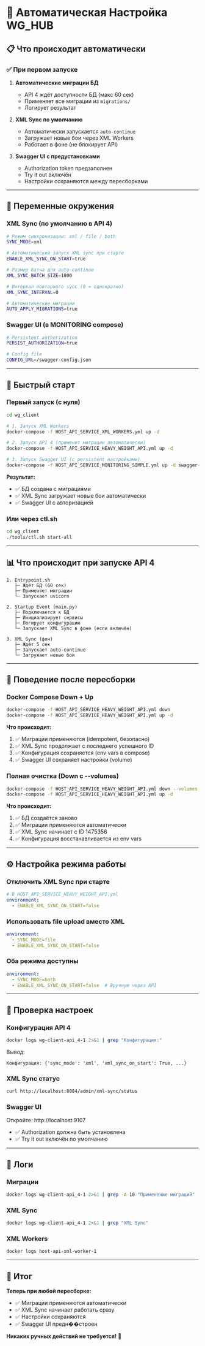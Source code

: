 # 🚀 Автоматическая Настройка WG_HUB

## 📋 Что происходит автоматически

### ✅ При первом запуске

1. **Автоматические миграции БД**
   - API 4 ждёт доступности БД (макс 60 сек)
   - Применяет все миграции из `migrations/`
   - Логирует результат

2. **XML Sync по умолчанию**
   - Автоматически запускается `auto-continue`
   - Загружает новые бои через XML Workers
   - Работает в фоне (не блокирует API)

3. **Swagger UI с предустановками**
   - Authorization token предзаполнен
   - Try it out включён
   - Настройки сохраняются между пересборками

---

## 🔧 Переменные окружения

### XML Sync (по умолчанию в API 4)

```bash
# Режим синхронизации: xml / file / both
SYNC_MODE=xml

# Автоматический запуск XML sync при старте
ENABLE_XML_SYNC_ON_START=true

# Размер батча для auto-continue
XML_SYNC_BATCH_SIZE=1000

# Интервал повторного sync (0 = однократно)
XML_SYNC_INTERVAL=0

# Автоматические миграции
AUTO_APPLY_MIGRATIONS=true
```

### Swagger UI (в MONITORING compose)

```bash
# Persistent authorization
PERSIST_AUTHORIZATION=true

# Config file
CONFIG_URL=/swagger-config.json
```

---

## 🚀 Быстрый старт

### Первый запуск (с нуля)

```bash
cd wg_client

# 1. Запуск XML Workers
docker-compose -f HOST_API_SERVICE_XML_WORKERS.yml up -d

# 2. Запуск API 4 (применит миграции автоматически)
docker-compose -f HOST_API_SERVICE_HEAVY_WEIGHT_API.yml up -d

# 3. Запуск Swagger UI (с persistent настройками)
docker-compose -f HOST_API_SERVICE_MONITORING_SIMPLE.yml up -d swagger-ui
```

**Результат:**
- ✅ БД создана с миграциями
- ✅ XML Sync загружает новые бои автоматически
- ✅ Swagger UI с авторизацией

### Или через ctl.sh

```bash
cd wg_client
./tools/ctl.sh start-all
```

---

## 📊 Что происходит при запуске API 4

```
1. Entrypoint.sh
   ├─ Ждёт БД (60 сек)
   ├─ Применяет миграции
   └─ Запускает uvicorn

2. Startup Event (main.py)
   ├─ Подключается к БД
   ├─ Инициализирует сервисы
   ├─ Логирует конфигурацию
   └─ Запускает XML Sync в фоне (если включён)

3. XML Sync (фон)
   ├─ Ждёт 5 сек
   ├─ Запускает auto-continue
   └─ Загружает новые бои
```

---

## 🔄 Поведение после пересборки

### Docker Compose Down + Up

```bash
docker-compose -f HOST_API_SERVICE_HEAVY_WEIGHT_API.yml down
docker-compose -f HOST_API_SERVICE_HEAVY_WEIGHT_API.yml up -d
```

**Что происходит:**
1. ✅ Миграции применяются (idempotent, безопасно)
2. ✅ XML Sync продолжает с последнего успешного ID
3. ✅ Конфигурация сохраняется (env vars в compose)
4. ✅ Swagger UI сохраняет настройки (volume)

### Полная очистка (Down с --volumes)

```bash
docker-compose -f HOST_API_SERVICE_HEAVY_WEIGHT_API.yml down --volumes
docker-compose -f HOST_API_SERVICE_HEAVY_WEIGHT_API.yml up -d
```

**Что происходит:**
1. ✅ БД создаётся заново
2. ✅ Миграции применяются автоматически
3. ✅ XML Sync начинает с ID 1475356
4. ✅ Конфигурация восстанавливается из env vars

---

## ⚙️ Настройка режима работы

### Отключить XML Sync при старте

```yaml
# В HOST_API_SERVICE_HEAVY_WEIGHT_API.yml
environment:
  - ENABLE_XML_SYNC_ON_START=false
```

### Использовать file upload вместо XML

```yaml
environment:
  - SYNC_MODE=file
  - ENABLE_XML_SYNC_ON_START=false
```

### Оба режима доступны

```yaml
environment:
  - SYNC_MODE=both
  - ENABLE_XML_SYNC_ON_START=false  # Вручную через API
```

---

## 🧪 Проверка настроек

### Конфигурация API 4

```bash
docker logs wg-client-api_4-1 2>&1 | grep "Конфигурация:"
```

Вывод:
```
Конфигурация: {'sync_mode': 'xml', 'xml_sync_on_start': True, ...}
```

### XML Sync статус

```bash
curl http://localhost:8084/admin/xml-sync/status
```

### Swagger UI

Откройте: http://localhost:9107
- ✅ Authorization должна быть установлена
- ✅ Try it out включён по умолчанию

---

## 📝 Логи

### Миграции

```bash
docker logs wg-client-api_4-1 2>&1 | grep -A 10 "Применение миграций"
```

### XML Sync

```bash
docker logs wg-client-api_4-1 2>&1 | grep "XML Sync"
```

### XML Workers

```bash
docker logs host-api-xml-worker-1
```

---

## 🎯 Итог

**Теперь при любой пересборке:**
- ✅ Миграции применяются автоматически
- ✅ XML Sync начинает работать сразу
- ✅ Настройки сохраняются
- ✅ Swagger UI предн��строен

**Никаких ручных действий не требуется!** 🎉




